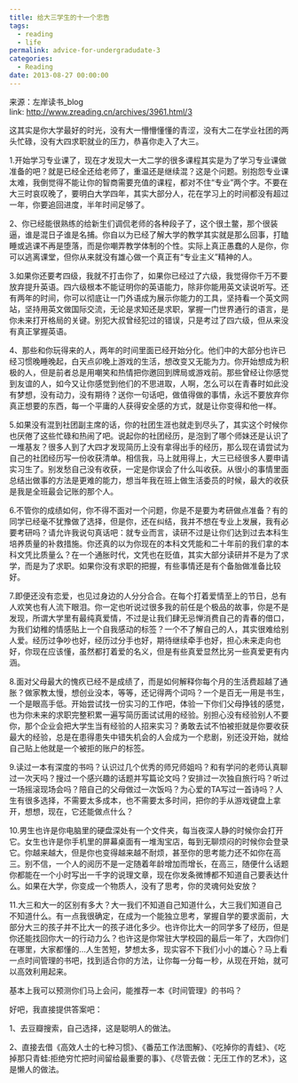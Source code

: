 ```yaml
---
title: 给大三学生的十一个忠告
tags:
  - reading
  - life
permalink: advice-for-undergradudate-3
categories:
  - Reading
date: 2013-08-27 00:00:00
---
```


来源：左岸读书_blog     
link:  http://www.zreading.cn/archives/3961.html/3
    
    
这其实是你大学最好的时光，没有大一懵懵懂懂的青涩，没有大二在学业社团的两头忙碌，没有大四求职就业的压力，恭喜你走入了大三。

1.开始学习专业课了，现在才发现大一大二学的很多课程其实是为了学习专业课做准备的吧？就是已经全还给老师了，重温还是继续混？这是个问题。别抱怨专业课太难，我倒觉得不能让你的智商需要充值的课程，都对不住“专业”两个字。不要在大三时哀叹晚了，要明白大学四年，其实大部分人，花在学习上的时间都没有超过一年，你要追回进度，半年时间足够了。

2、你已经能很熟练的给新生们调侃老师的各种段子了，这个很土鳖，那个很装逼，谁是混日子谁是名捕。你自以为已经了解大学的教学其实就是那么回事，打瞌睡或逃课不再是堕落，而是你嘲弄教学体制的个性。实际上真正愚蠢的人是你，你可以逃离课堂，但你从来就没有雄心做一个真正有“专业主义”精神的人。

3.如果你还要考四级，我就不打击你了，如果你已经过了六级，我觉得你千万不要放弃提升英语。四六级根本不能证明你的英语能力，除非你能用英文读说听写。还有两年的时间，你可以彻底让一门外语成为展示你能力的工具，坚持看一个英文网站，坚持用英文做国际交流，无论是求知还是求职，掌握一门世界通行的语言，是你未来打开格局的关键。别犯大叔曾经犯过的错误，只是考过了四六级，但从来没有真正掌握英语。

4、那些和你玩得来的人，两年的时间里面已经开始分化。他们中的大部分也许已经习惯晚睡晚起，白天点卯晚上游戏的生活，想改变又无能为力。你开始想成为积极的人，但是前者总是用嘲笑和热情把你邀回到牌局或游戏前。那些曾经让你感觉到友谊的人，如今又让你感觉到他们的不思进取，人啊，怎么可以在青春时如此没有梦想，没有动力，没有期待？送你一句话吧，做值得做的事情，永远不要放弃你真正想要的东西，每一个平庸的人获得安全感的方式，就是让你变得和他一样。

5.如果没有混到社团副主席的话，你的社团生涯也就走到尽头了，其实这个时候你也厌倦了这些忙碌和热闹了吧。说起你的社团经历，是泡到了哪个师妹还是认识了一堆基友？很多人到了大四才发现简历上没有拿得出手的经历，那么现在请尝试为自己的社团经历写一份收获清单。相信我，马上就用得上，大三已经很多人要申请实习生了。别发愁自己没有收获，一定是你误会了什么叫收获。从很小的事情里面总结出做事的方法是更难的能力，想当年我在班上做生活委员的时候，最大的收获是我是全班最会记账的那个人。

6.不管你的成绩如何，你不得不面对一个问题，你是不是要为考研做点准备？有的同学已经毫不犹豫做了选择，但是你，还在纠结，我并不想在专业上发展，我有必要考研吗？请允许我说句真话吧：就专业而言，读研不过是让你们达到过去本科生培养质量的补救措施。你还真的以为你现在的本科文凭能和二十年前的我们拿的本科文凭比质量么？在一个通胀时代，文凭也在贬值，其实大部分读研并不是为了求学，而是为了求职。如果你没有求职的把握，有些事情还是有个备胎做准备比较好。

7.即便还没有恋爱，也见过身边的人分分合合。在每个打着爱情至上的节日，总有人欢笑也有人流下眼泪。你一定也听说过很多我的前任是个极品的故事，你是不是发现，所谓大学里有最纯真爱情，不过是让我们肆无忌惮消费自己的青春的借口，为我们幼稚的情感贴上一个自我感动的标签？一个不了解自己的人，其实很难给别人爱。经历过争吵也好，经历过分手也好，期待继续牵手也好，担心未来走向也好，你现在应该懂，虽然都打着爱的名义，但是有些真爱显然比另一些真爱更有内涵。

8.面对父母最大的愧疚已经不是成绩了，而是如何解释你每个月的生活费超越了通胀？做家教太慢，想创业没本，等等，还记得两个词吗？一个是百无一用是书生，一个是眼高手低。开始尝试找一份实习的工作吧，体验一下你们父母挣钱的感觉，也为你未来的求职完整积累一遍写简历面试试用的经验。别担心没有经验别人不要你，那个企业会把大学生当有经验的人招来实习？勇敢去试不怕被拒就是你要收获最大的经验，总是在患得患失中错失机会的人会成为一个悲剧，别还没开始，就给自己贴上他就是一个被拒的账户的标签。

9.读过一本有深度的书吗？认识过几个优秀的师兄师姐吗？和有学问的老师认真聊过一次天吗？搜过一个感兴趣的话题并写篇论文吗？安排过一次独自旅行吗？听过一场摇滚现场会吗？陪自己的父母做过一次饭吗？为心爱的TA写过一首诗吗？人生有很多选择，不需要太多成本，也不需要太多时间，把你的手从游戏键盘上拿开，想想，现在，它还能做点什么？

10.男生也许是你电脑里的硬盘深处有一个文件夹，每当夜深人静的时候你会打开它。女生也许是你手机里的屏幕桌面有一堆淘宝店，每到无聊烦闷的时候你会登录它。你越来越大，但是你也变得越来越不耐烦，甚至你的思考能力还不如你在高三。别不信，一个人的阅历不是一定随着年龄增加而增长，在高三，随便什么话题你都能在一个小时写出一千字的说理文章，现在你发条微博都不知道自己要表达什么。如果在大学，你变成一个物质人，没有了思考，你的灵魂何处安放？

11.大三和大一的区别有多大？大一我们不知道自己知道什么，大三我们知道自己不知道什么。有一点我很确定，在成为一个能独立思考，掌握自学的要求面前，大部分大三的孩子并不比大一的孩子进化多少。也许你比大一的同学多了经历，但是你还能找回你大一的行动力么？也许这是你常驻大学校园的最后一年了，大四你们在哪里，大家都懂的…人生苦短，梦想太多，现实容不下我们小小的雄心？马上看一点时间管理的书吧，找到适合你的方法，让你每一分每一秒，从现在开始，就可以高效利用起来。

基本上我可以预测你们马上会问，能推荐一本《时间管理》的书吗？

好吧，我直接提供答案吧：

1、去豆瓣搜索，自己选择，这是聪明人的做法。

2、直接去借《高效人士的七种习惯》、《番茄工作法图解》、《吃掉你的青蛙》、《吃掉那只青蛙:拒绝穷忙把时间留给最重要的事》、《尽管去做：无压工作的艺术》，这是懒人的做法。
